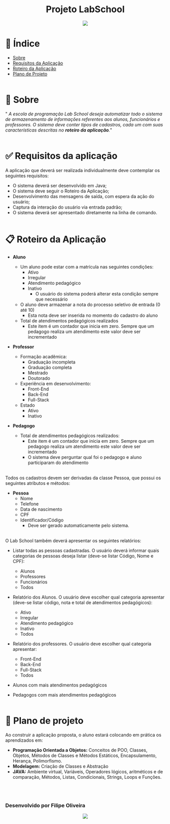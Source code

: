 <h1 align='center'> Projeto LabSchool</h1>
<div align='center'>
    <a href='https://www.java.com/en/'>
        <img src='https://img.shields.io/badge/java-%23ED8B00.svg?style=for-the-badge&logo=openjdk&logoColor=white'>
        </img>
    </a>
</div>

# 📰 Índice

- [Sobre](#-Sobre)
- [Requisitos da Aplicação](#-Requisitos-da-Aplicaçao)
- [Roteiro da Aplicação](#-Roteiro-da-Aplicação)
- [Plano de Projeto](#-Plano-de-Projeto)
<br></br>

# 📃 Sobre
" *A escola de programação Lab School deseja automatizar todo o sistema de armazenamento de informações referentes aos alunos, funcionários e professores. O sistema deve conter tipos de cadastros, cada um com suas características descritas no **roteiro da aplicação**.*"
<br></br>

# ✅ Requisitos da aplicação
A aplicação que deverá ser realizada individualmente deve contemplar os seguintes requisitos:
- O sistema deverá ser desenvolvido em Java;
- O sistema deve seguir o Roteiro da Aplicação;
- Desenvolvimento das mensagens de saída, com espera da ação do usuário;
- Captura da interação do usuário via entrada padrão;
- O sistema deverá ser apresentado diretamente na linha de comando.
<br></br>

# 📋 Roteiro da Aplicação
- **Aluno**
    - Um aluno pode estar com a matrícula nas seguintes condições:
        - Ativo
        - Irregular
        - Atendimento pedagógico
        - Inativo
            - O usuário do sistema poderá alterar esta condição sempre que necessário
    - O aluno deve armazenar a nota do processo seletivo de entrada (0 até 10)
        - Esta nota deve ser inserida no momento do cadastro do aluno
    - Total de atendimentos pedagógicos realizados
        - Este item é um contador que inicia em zero. Sempre que um pedagogo realiza um atendimento este valor deve ser incrementado

- **Professor**
    - Formação acadêmica:
        - Graduação incompleta
        - Graduação completa
        - Mestrado
        - Doutorado
    -   Experiência em desenvolvimento:
        - Front-End
        - Back-End
        - Full-Stack
    - Estado
        -   Ativo
        -   Inativo

- **Pedagogo**
    - Total de atendimentos pedagógicos realizados:
        - Este item é um contador que inicia em zero. Sempre que um pedagogo realiza um atendimento este valor deve ser incrementado
        - O sistema deve perguntar qual foi o pedagogo e aluno participaram do atendimento
<br></br>

Todos os cadastros devem ser derivadas da classe Pessoa, que possui os seguintes atributos e métodos:
- **Pessoa**
    - Nome
    - Telefone
    - Data de nascimento
    - CPF
    - Identificador/Código
        - Deve ser gerado automaticamente pelo sistema.
<br></br>

O Lab School também deverá apresentar os seguintes relatórios:

- Listar todas as pessoas cadastradas. O usuário deverá informar quais categorias de pessoas deseja listar (deve-se listar Código, Nome e CPF):
    - Alunos
    - Professores
    - Funcionários
    - Todos

- Relatório dos Alunos. O usuário deve escolher qual categoria apresentar  (deve-se listar código, nota e total de atendimentos pedagógicos):
    - Ativo
    - Irregular
    - Atendimento pedagógico
    - Inativo
    - Todos

- Relatório dos professores. O usuário deve escolher qual categoria apresentar:
    - Front-End
    - Back-End
    - Full-Stack
    - Todos

- Alunos com mais atendimentos pedagógicos
- Pedagogos com mais atendimentos pedagógicos
<br></br>

# 💭 Plano de projeto

Ao construir a aplicação proposta, o aluno estará colocando em prática os aprendizados em:
- **Programação Orientada a Objetos:** Conceitos de POO, Classes, Objetos, Métodos de Classes e Métodos Estáticos, Encapsulamento, Herança, Polimorfismo.
- **Modelagem:** Criação de Classes e Abstração
- **JAVA:** Ambiente virtual, Variáveis, Operadores lógicos, aritméticos e de comparação, Métodos, Listas, Condicionais, Strings, Loops e Funções.

<br></br>
### Desenvolvido por **Filipe Oliveira** 
<div align="center">
<a href='https://www.linkedin.com/in/faosoliveira/'>
    <img src='https://img.shields.io/badge/linkedin-%230077B5.svg?style=for-the-badge&logo=linkedin&logoColor=white'></img></a></div>






